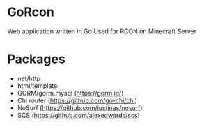 # GoRcon
Web application written in Go
Used for RCON on Minecraft Server

# Packages
- net/http
- html/template
- GORM/gorm.mysql (https://gorm.io/)
- Chi router (https://github.com/go-chi/chi)
- NoSurf (https://github.com/justinas/nosurf)
- SCS (https://github.com/alexedwards/scs)